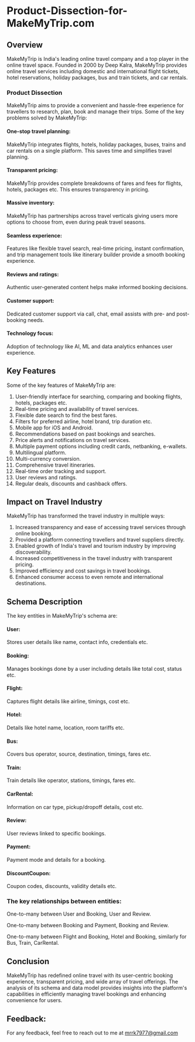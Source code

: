 # Product-Dissection-for-MakeMyTrip.com

## Overview

MakeMyTrip is India's leading online travel company and a top player in the online travel space. Founded in 2000 by Deep Kalra, MakeMyTrip provides online travel services including domestic and international flight tickets, hotel reservations, holiday packages, bus and train tickets, and car rentals.

### Product Dissection
MakeMyTrip aims to provide a convenient and hassle-free experience for travellers to research, plan, book and manage their trips. 
Some of the key problems solved by MakeMyTrip:
#### One-stop travel planning: 
MakeMyTrip integrates flights, hotels, holiday packages, buses, trains and car rentals on a single platform. This saves time and simplifies travel planning.

#### Transparent pricing: 
MakeMyTrip provides complete breakdowns of fares and fees for flights, hotels, packages etc. This ensures transparency in pricing.

#### Massive inventory: 
MakeMyTrip has partnerships across travel verticals giving users more options to choose from, even during peak travel seasons.

#### Seamless experience: 
Features like flexible travel search, real-time pricing, instant confirmation, and trip management tools like itinerary builder provide a smooth booking experience.

#### Reviews and ratings: 
Authentic user-generated content helps make informed booking decisions.

#### Customer support: 
Dedicated customer support via call, chat, email assists with pre- and post-booking needs.

#### Technology focus: 
Adoption of technology like AI, ML and data analytics enhances user experience.

## Key Features
Some of the key features of MakeMyTrip are:

1. User-friendly interface for searching, comparing and booking flights, hotels, packages etc.
2. Real-time pricing and availability of travel services.
3. Flexible date search to find the best fares.
4. Filters for preferred airline, hotel brand, trip duration etc.
5. Mobile app for iOS and Android.
6. Recommendations based on past bookings and searches.
7. Price alerts and notifications on travel services.
8. Multiple payment options including credit cards, netbanking, e-wallets.
9. Multilingual platform.
10. Multi-currency conversion.
11. Comprehensive travel itineraries.
12. Real-time order tracking and support.
13. User reviews and ratings.
14. Regular deals, discounts and cashback offers.


## Impact on Travel Industry
MakeMyTrip has transformed the travel industry in multiple ways:

1. Increased transparency and ease of accessing travel services through online booking.
2. Provided a platform connecting travellers and travel suppliers directly.
3. Enabled growth of India's travel and tourism industry by improving discoverability.
4. Increased competitiveness in the travel industry with transparent pricing.
5. Improved efficiency and cost savings in travel bookings.
6. Enhanced consumer access to even remote and international destinations.


## Schema Description
The key entities in MakeMyTrip's schema are:

#### User: 
Stores user details like name, contact info, credentials etc.
#### Booking: 
Manages bookings done by a user including details like total cost, status etc.
#### Flight: 
Captures flight details like airline, timings, cost etc.
#### Hotel: 
Details like hotel name, location, room tariffs etc.
#### Bus: 
Covers bus operator, source, destination, timings, fares etc.
#### Train: 
Train details like operator, stations, timings, fares etc.
#### CarRental: 
Information on car type, pickup/dropoff details, cost etc.
#### Review: 
User reviews linked to specific bookings.
#### Payment: 
Payment mode and details for a booking.
#### DiscountCoupon: 
Coupon codes, discounts, validity details etc.


### The key relationships between entities:
One-to-many between User and Booking, User and Review.

One-to-many between Booking and Payment, Booking and Review.

One-to-many between Flight and Booking, Hotel and Booking, similarly for Bus, Train, CarRental.

## Conclusion
MakeMyTrip has redefined online travel with its user-centric booking experience, transparent pricing, and wide array of travel offerings. The analysis of its schema and data model provides insights into the platform's capabilities in efficiently managing travel bookings and enhancing convenience for users.

## Feedback:
For any feedback, feel free to reach out to me at mrrk7977@gmail.com
